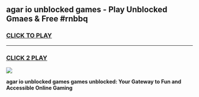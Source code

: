 
## agar io unblocked games - Play Unblocked Gmaes & Free #rnbbq
<h3>
<a href="https://news.freeplayer.one?title=agar_io_unblocked_games&ref=26F">CLICK TO PLAY</a></h3>
<hr>

<h3>
<a href="https://news.freeplayer.one?title=agar_io_unblocked_games&ref=26F">CLICK 2 PLAY</a>
  
</h3>

<a href="https://news.freeplayer.one?title=agar_io_unblocked_games&ref=26F/"><img src="https://clearcache.store/games.png"></a>


**agar io unblocked games games unblocked: Your Gateway to Fun and Accessible Online Gaming**
